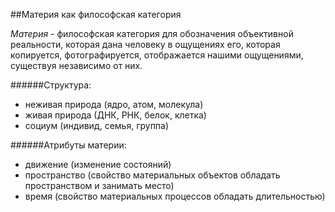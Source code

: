 ##Материя как философская категория

*Материя* - философская категория для обозначения объективной реальности, которая дана человеку в ощущениях его, которая копируется, фотографируется, отображается нашими ощущениями, существуя независимо от них.

######Структура:
- неживая природа (ядро, атом, молекула)
- живая природа (ДНК, РНК, белок, клетка)
- социум (индивид, семья, группа)

######Атрибуты материи:
- движение (изменение состояний)
- пространство (свойство материальных объектов обладать пространством и занимать место)
- время (свойство материальных процессов обладать длительностью)